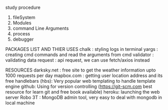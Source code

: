 study procedure
1. fileSystem
2. Modules
3. command Line Arguments
4. process
5. debugger





PACKAGES LIST AND THIER USES
chalk : styling logs in terminal
yargs : creating cmd commands and read the arguments from cmd
validator : validating data
request : api request, we can use fetch/axios instead




RESOURCES
darksky.net : free site to get the weather information upto 1000 requests per day
mapbox.com : getting user location address and its free
handlebars (hbs): Very popular web templating to handle template engine 
github: Using for version controlling (https://git-scm.com best resource for learn git and free book available)
heroku: launching the web server
Robo 3T : MongoDB admin tool, very easy to deal with mongodb in local machine
